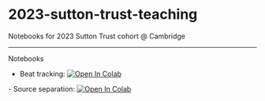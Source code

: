 # 2023-sutton-trust-teaching
Notebooks for 2023 Sutton Trust cohort @ Cambridge

---
Notebooks

- Beat tracking: <a target="_blank" href="https://colab.research.google.com/github/HuwCheston/2023-sutton-trust-teaching/blob/main/0.1-cheston-suttontrust-beattracking.ipynb">
  <img src="https://colab.research.google.com/assets/colab-badge.svg" alt="Open In Colab"/>
</a>
- Source separation: <a target="_blank" href="https://colab.research.google.com/github/HuwCheston/2023-sutton-trust-teaching/blob/main/0.1-cheston-suttontrust-sourceseparation.ipynb">
  <img src="https://colab.research.google.com/assets/colab-badge.svg" alt="Open In Colab"/>
</a>

